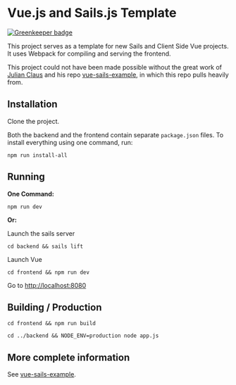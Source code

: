 # Vue.js and Sails.js Template

[![Greenkeeper badge](https://badges.greenkeeper.io/steventhanna/vue-sails-template.svg)](https://greenkeeper.io/)

This project serves as a template for new Sails and Client Side Vue projects.  It uses Webpack for compiling and serving the frontend.

This project could not have been made possible without the great work of [Julian Claus](https://github.com/ndabAP) and his repo [vue-sails-example](https://github.com/ndabAP/vue-sails-example), in which this repo pulls heavily from.



## Installation
Clone the project.

Both the backend and the frontend contain separate `package.json` files. To install everything using one command, run:

```
npm run install-all
```

## Running

**One Command:**
```
npm run dev
```

**Or:**

Launch the sails server

```
cd backend && sails lift
```

Launch Vue

```
cd frontend && npm run dev
```

Go to [http://localhost:8080](http://localhost:8080)

## Building / Production

```
cd frontend && npm run build
```

```
cd ../backend && NODE_ENV=production node app.js
```


## More complete information
See [vue-sails-example](https://github.com/ndabAP/vue-sails-example).